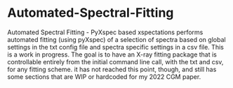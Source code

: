 # Automated-Spectral-Fitting
Automated Spectral Fitting - PyXspec based
xspectations performs automated fitting (using pyXspec) of a selection of spectra based on global settings in the txt config file and spectra specific settings in a csv file. 
This is a work in progress. The goal is to have an X-ray fitting package that is controllable entirely from the initial command line call, with the txt and csv, for any fitting scheme.
it has not reached this point, though, and still has some sections that are WIP or hardcoded for my 2022 CGM paper.
